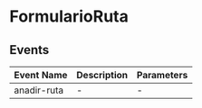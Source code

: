 # FormularioRuta

## Events

<!-- @vuese:FormularioRuta:events:start -->
|Event Name|Description|Parameters|
|---|---|---|
|anadir-ruta|-|-|

<!-- @vuese:FormularioRuta:events:end -->



